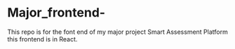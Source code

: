 # Major_frontend-
This repo is for the font end of my major project Smart Assessment Platform this frontend is in React. 
